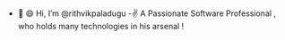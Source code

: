 - 👋 :smile: Hi, I’m @rithvikpaladugu
-:v: A Passionate Software Professional , who holds many technologies in his arsenal !

<!---
rithvikpaladugu/rithvikpaladugu is a ✨ special ✨ repository because its `README.md` (this file) appears on your GitHub profile.
You can click the Preview link to take a look at your changes.
--->
